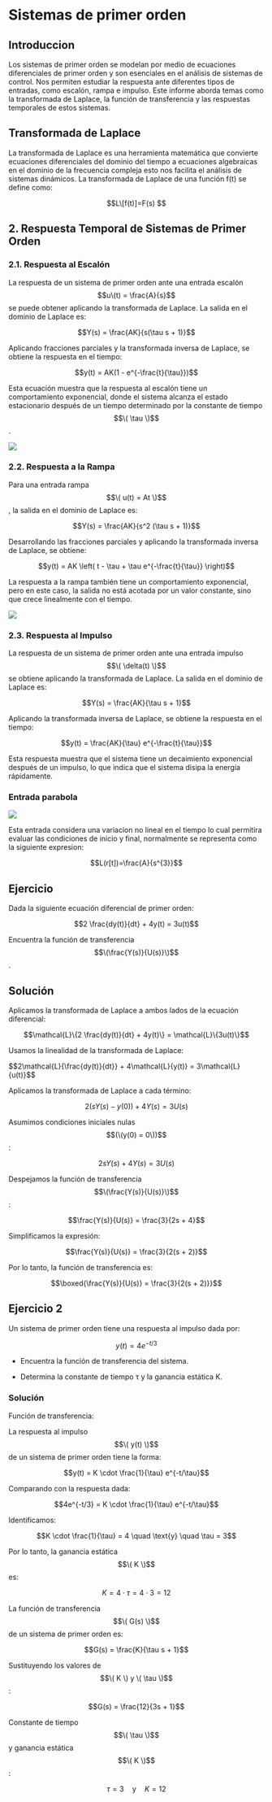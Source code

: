 # Sistemas de primer orden
## Introduccion
Los sistemas de primer orden se modelan por medio de ecuaciones diferenciales de primer orden y son esenciales en el análisis de sistemas de control. Nos permiten estudiar la respuesta ante diferentes tipos de entradas, como escalón, rampa e impulso. Este informe aborda temas como la transformada de Laplace, la función de transferencia y las respuestas temporales de estos sistemas.
## Transformada de Laplace
La transformada de Laplace es una herramienta matemática que convierte ecuaciones diferenciales del dominio del tiempo a ecuaciones algebraicas en el dominio de la frecuencia compleja esto nos facilita el análisis de sistemas dinámicos. La transformada de Laplace de una función f(t) se define como:

$$L\[f(t)]=F(s) $$

## 2. Respuesta Temporal de Sistemas de Primer Orden

### 2.1. Respuesta al Escalón

La respuesta de un sistema de primer orden ante una entrada escalón $$u\(t) = \frac{A}{s}$$ se puede obtener aplicando la transformada de Laplace. La salida en el dominio de Laplace es:

$$Y(s) = \frac{AK}{s(\tau s + 1)}$$


Aplicando fracciones parciales y la transformada inversa de Laplace, se obtiene la respuesta en el tiempo:

$$y(t) = AK(1 - e^{-\frac{t}{\tau}})$$

Esta ecuación muestra que la respuesta al escalón tiene un comportamiento exponencial, donde el sistema alcanza el estado estacionario después de un tiempo determinado por la constante de tiempo $$\( \tau \)$$.

![](500px-Escalon_mod.png)

### 2.2. Respuesta a la Rampa

Para una entrada rampa $$\( u(t) = At \)$$, la salida en el dominio de Laplace es:

$$Y(s) = \frac{AK}{s^2 (\tau s + 1)}$$

Desarrollando las fracciones parciales y aplicando la transformada inversa de Laplace, se obtiene:


$$y(t) = AK \left( t - \tau + \tau e^{-\frac{t}{\tau}} \right)$$


La respuesta a la rampa también tiene un comportamiento exponencial, pero en este caso, la salida no está acotada por un valor constante, sino que crece linealmente con el tiempo.

![](450px-Rampa_mod.png)

### 2.3. Respuesta al Impulso

La respuesta de un sistema de primer orden ante una entrada impulso $$\( \delta(t) \)$$ se obtiene aplicando la transformada de Laplace. La salida en el dominio de Laplace es:

$$Y(s) = \frac{AK}{\tau s + 1}$$

Aplicando la transformada inversa de Laplace, se obtiene la respuesta en el tiempo:

$$y(t) = \frac{AK}{\tau} e^{-\frac{t}{\tau}}$$

Esta respuesta muestra que el sistema tiene un decaimiento exponencial después de un impulso, lo que indica que el sistema disipa la energía rápidamente.

### Entrada parabola

![](capitulo60x.png)

Esta entrada  considera una variacion no lineal en el tiempo lo cual permitira evaluar las condiciones de inicio y final, normalmente se representa como la siguiente expresion:

$$L(r[t])=\frac{A}{s^{3}}$$


## Ejercicio

Dada la siguiente ecuación diferencial de primer orden:

$$2 \frac{dy(t)}{dt} + 4y(t) = 3u(t)$$

Encuentra la función de transferencia $$\(\frac{Y(s)}{U(s)}\)$$.

## Solución

Aplicamos la transformada de Laplace a ambos lados de la ecuación diferencial:


$$\mathcal{L}\{2 \frac{dy(t)}{dt} + 4y(t)\} = \mathcal{L}\{3u(t)\}$$

Usamos la linealidad de la transformada de Laplace:

$$2\mathcal{L}{\frac{dy(t)}{dt}\} + 4\mathcal{L}\{y(t)\} = 3\mathcal{L}\{u(t)\}$$

Aplicamos la transformada de Laplace a cada término:

$$2(sY(s) - y(0)) + 4Y(s) = 3U(s)$$

 Asumimos condiciones iniciales nulas $$(\(y(0) = 0\))$$:

$$2sY(s) + 4Y(s) = 3U(s)$$

Despejamos la función de transferencia $$\(\frac{Y(s)}{U(s)}\)$$:

$$\frac{Y(s)}{U(s)} = \frac{3}{2s + 4}$$

Simplificamos la expresión:

$$\frac{Y(s)}{U(s)} = \frac{3}{2(s + 2)}$$

Por lo tanto, la función de transferencia es:

$$\boxed{\frac{Y(s)}{U(s)} = \frac{3}{2(s + 2)}}$$

## Ejercicio 2
Un sistema de primer orden tiene una respuesta al impulso dada por:

$$y(t) = 4e^{-t/3}$$

- Encuentra la función de transferencia del sistema.

- Determina la constante de tiempo τ y la ganancia estática K.

### Solución
Función de transferencia:

La respuesta al impulso $$\( y(t) \)$$ de un sistema de primer orden tiene la forma:

$$y(t) = K \cdot \frac{1}{\tau} e^{-t/\tau}$$

Comparando con la respuesta dada:

$$4e^{-t/3} = K \cdot \frac{1}{\tau} e^{-t/\tau}$$

Identificamos:

$$K \cdot \frac{1}{\tau} = 4 \quad \text{y} \quad \tau = 3$$

Por lo tanto, la ganancia estática $$\( K \)$$ es:

$$K = 4 \cdot \tau = 4 \cdot 3 = 12$$

La función de transferencia $$\( G(s) \)$$ de un sistema de primer orden es:

$$G(s) = \frac{K}{\tau s + 1}$$

Sustituyendo los valores de $$\( K \) y \( \tau \)$$:

$$G(s) = \frac{12}{3s + 1}$$

Constante de tiempo $$\( \tau \)$$ y ganancia estática $$\( K \)$$:

$$\tau = 3 \quad \text{y} \quad K = 12$$




